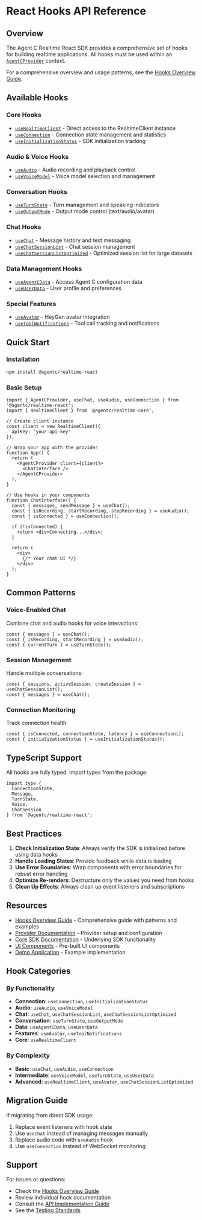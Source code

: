 # React Hooks API Reference

## Overview

The Agent C Realtime React SDK provides a comprehensive set of hooks for building realtime applications. All hooks must be used within an [`AgentCProvider`](./providers/AgentCProvider.md) context.

For a comprehensive overview and usage patterns, see the [Hooks Overview Guide](./hooks-overview.md).

## Available Hooks

### Core Hooks
- [`useRealtimeClient`](./hooks/useRealtimeClient.md) - Direct access to the RealtimeClient instance
- [`useConnection`](./hooks/useConnection.md) - Connection state management and statistics
- [`useInitializationStatus`](./hooks/useInitializationStatus.md) - SDK initialization tracking

### Audio & Voice Hooks
- [`useAudio`](./hooks/useAudio.md) - Audio recording and playback control
- [`useVoiceModel`](./hooks/useVoiceModel.md) - Voice model selection and management

### Conversation Hooks
- [`useTurnState`](./hooks/useTurnState.md) - Turn management and speaking indicators
- [`useOutputMode`](./hooks/useOutputMode.md) - Output mode control (text/audio/avatar)

### Chat Hooks
- [`useChat`](./hooks/useChat.md) - Message history and text messaging
- [`useChatSessionList`](./hooks/useChatSessionList.md) - Chat session management
- [`useChatSessionListOptimized`](./hooks/useChatSessionListOptimized.md) - Optimized session list for large datasets

### Data Management Hooks
- [`useAgentCData`](./hooks/useAgentCData.md) - Access Agent C configuration data
- [`useUserData`](./hooks/useUserData.md) - User profile and preferences

### Special Features
- [`useAvatar`](./hooks/useAvatar.md) - HeyGen avatar integration
- [`useToolNotifications`](./hooks/useToolNotifications.md) - Tool call tracking and notifications

## Quick Start

### Installation

```bash
npm install @agentc/realtime-react
```

### Basic Setup

```tsx
import { AgentCProvider, useChat, useAudio, useConnection } from '@agentc/realtime-react';
import { RealtimeClient } from '@agentc/realtime-core';

// Create client instance
const client = new RealtimeClient({
  apiKey: 'your-api-key'
});

// Wrap your app with the provider
function App() {
  return (
    <AgentCProvider client={client}>
      <ChatInterface />
    </AgentCProvider>
  );
}

// Use hooks in your components
function ChatInterface() {
  const { messages, sendMessage } = useChat();
  const { isRecording, startRecording, stopRecording } = useAudio();
  const { isConnected } = useConnection();
  
  if (!isConnected) {
    return <div>Connecting...</div>;
  }
  
  return (
    <div>
      {/* Your chat UI */}
    </div>
  );
}
```

## Common Patterns

### Voice-Enabled Chat
Combine chat and audio hooks for voice interactions:
```tsx
const { messages } = useChat();
const { isRecording, startRecording } = useAudio();
const { currentTurn } = useTurnState();
```

### Session Management
Handle multiple conversations:
```tsx
const { sessions, activeSession, createSession } = useChatSessionList();
const { messages } = useChat();
```

### Connection Monitoring
Track connection health:
```tsx
const { isConnected, connectionState, latency } = useConnection();
const { initializationStatus } = useInitializationStatus();
```

## TypeScript Support

All hooks are fully typed. Import types from the package:

```tsx
import type { 
  ConnectionState, 
  Message, 
  TurnState,
  Voice,
  ChatSession 
} from '@agentc/realtime-react';
```

## Best Practices

1. **Check Initialization State**: Always verify the SDK is initialized before using data hooks
2. **Handle Loading States**: Provide feedback while data is loading
3. **Use Error Boundaries**: Wrap components with error boundaries for robust error handling
4. **Optimize Re-renders**: Destructure only the values you need from hooks
5. **Clean Up Effects**: Always clean up event listeners and subscriptions

## Resources

- [Hooks Overview Guide](./hooks-overview.md) - Comprehensive guide with patterns and examples
- [Provider Documentation](./providers/AgentCProvider.md) - Provider setup and configuration
- [Core SDK Documentation](../core/README.md) - Underlying SDK functionality
- [UI Components](../ui/README.md) - Pre-built UI components
- [Demo Application](../../packages/demo/README.md) - Example implementation

## Hook Categories

### By Functionality
- **Connection**: `useConnection`, `useInitializationStatus`
- **Audio**: `useAudio`, `useVoiceModel`
- **Chat**: `useChat`, `useChatSessionList`, `useChatSessionListOptimized`
- **Conversation**: `useTurnState`, `useOutputMode`
- **Data**: `useAgentCData`, `useUserData`
- **Features**: `useAvatar`, `useToolNotifications`
- **Core**: `useRealtimeClient`

### By Complexity
- **Basic**: `useChat`, `useAudio`, `useConnection`
- **Intermediate**: `useVoiceModel`, `useTurnState`, `useUserData`
- **Advanced**: `useRealtimeClient`, `useAvatar`, `useChatSessionListOptimized`

## Migration Guide

If migrating from direct SDK usage:

1. Replace event listeners with hook state
2. Use `useChat` instead of managing messages manually
3. Replace audio code with `useAudio` hook
4. Use `useConnection` instead of WebSocket monitoring

## Support

For issues or questions:
- Check the [Hooks Overview Guide](./hooks-overview.md)
- Review individual hook documentation
- Consult the [API Implementation Guide](../../api/docs/realtime_api_implementation_guide.md)
- See the [Testing Standards](../../testing_standards_and_architecture.md)
